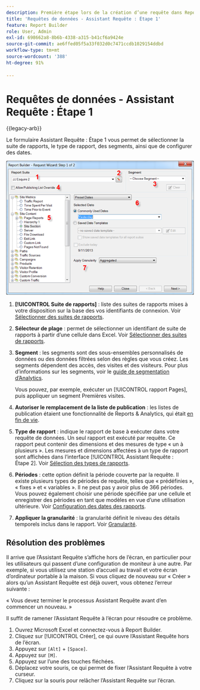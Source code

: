```yaml
---
description: Première étape lors de la création d’une requête dans Report Builder.
title: 'Requêtes de données - Assistant Requête : Étape 1'
feature: Report Builder
role: User, Admin
exl-id: 698662a8-8b6b-4338-a315-b41cf6a9424e
source-git-commit: ae6ffed05f5a33f032d0c7471ccdb1029154ddbd
workflow-type: tm+mt
source-wordcount: '388'
ht-degree: 91%

---
```


# Requêtes de données - Assistant Requête : Étape 1

{{legacy-arb}}

Le formulaire Assistant Requête : Étape 1 vous permet de sélectionner la suite de rapports, le type de rapport, des segments, ainsi que de configurer des dates.

![Capture d’écran montrant le formulaire Assistant Requête : Étape 1.](assets/rw1_overview.png)

1. **[!UICONTROL Suite de rapports]** : liste des suites de rapports mises à votre disposition sur la base des vos identifiants de connexion. Voir [Sélectionner des suites de rapports](/help/analyze/legacy-report-builder/data-requests/selecting-report-suites/t-select-report-suites.md).

1. **Sélecteur de plage** : permet de sélectionner un identifiant de suite de rapports à partir d’une cellule dans Excel. Voir [Sélectionner des suites de rapports](/help/analyze/legacy-report-builder/data-requests/selecting-report-suites/t-select-report-suites.md).

1. **Segment** : les segments sont des sous-ensembles personnalisés de données ou des données filtrées selon des règles que vous créez. Les segments dépendent des accès, des visites et des visiteurs. Pour plus d’informations sur les segments, voir le [guide de segmentation d’Analytics](https://experienceleague.adobe.com/docs/analytics/components/segmentation/seg-home.html?lang=fr).

   Vous pouvez, par exemple, exécuter un [!UICONTROL rapport Pages], puis appliquer un segment Premières visites.

1. **Autoriser le remplacement de la liste de publication** : les listes de publication étaient une fonctionnalité de Reports &amp; Analytics, qui était [en fin de vie](https://new.express.adobe.com/webpage/WFCyq7w8kijmB?).

1. **Type de rapport** : indique le rapport de base à exécuter dans votre requête de données. Un seul rapport est exécuté par requête. Ce rapport peut contenir des dimensions et des mesures de type « un à plusieurs ». Les mesures et dimensions affectées à un type de rapport sont affichées dans l’interface [!UICONTROL Assistant Requête : Étape 2]. Voir [Sélection des types de rapports](/help/analyze/legacy-report-builder/data-requests/c-report-types/select-report-types.md).

1. **Périodes** : cette option définit la période couverte par la requête. Il existe plusieurs types de périodes de requête, telles que « prédéfinies », « fixes » et « variables ». Il ne peut pas y avoir plus de 366 périodes. Vous pouvez également choisir une période spécifiée par une cellule et enregistrer des périodes en tant que modèles en vue d’une utilisation ultérieure.  Voir [Configuration des dates des rapports](/help/analyze/legacy-report-builder/data-requests/configuring-report-dates/custom-calendar.md).

1. **Appliquer la granularité** : la granularité définit le niveau des détails temporels inclus dans le rapport. Voir [Granularité](/help/analyze/legacy-report-builder/data-requests/configuring-report-dates/granularity.md).

## Résolution des problèmes

Il arrive que l’Assistant Requête s’affiche hors de l’écran, en particulier pour les utilisateurs qui passent d’une configuration de moniteur à une autre. Par exemple, si vous utilisez une station d’accueil au travail et votre écran d’ordinateur portable à la maison. Si vous cliquez de nouveau sur « Créer » alors qu’un Assistant Requête est déjà ouvert, vous obtenez l’erreur suivante :

« Vous devez terminer le processus Assistant Requête avant d’en commencer un nouveau. »

Il suffit de ramener l’Assistant Requête à l’écran pour résoudre ce problème.

1. Ouvrez Microsoft Excel et connectez-vous à Report Builder.
2. Cliquez sur [!UICONTROL Créer], ce qui ouvre l’Assistant Requête hors de l’écran.
3. Appuyez sur `[Alt]` + `[Space]`.
4. Appuyez sur `[M]`.
5. Appuyez sur l’une des touches fléchées.
6. Déplacez votre souris, ce qui permet de fixer l’Assistant Requête à votre curseur.
7. Cliquez sur la souris pour relâcher l’Assistant Requête sur l’écran.
